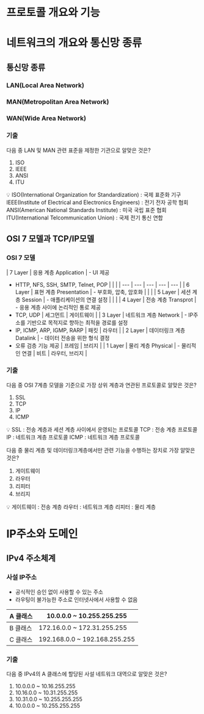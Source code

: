 
# 프로토콜 개요와 기능

# 네트워크의 개요와 통신망 종류

## 통신망 종류

### LAN(Local Area Network)

### MAN(Metropolitan Area Network)

### WAN(Wide Area Network)

### 기출

다음 중 LAN 및 MAN 관련 표준을 제정한 기관으로 알맞은 것은?

1. ISO
2. IEEE
3. ANSI
4. ITU

<aside>
💡 ISO(International Organization for Standardization) : 국제 표준화 기구
IEEE(Institute of Electrical and Electronics Engineers) : 전기 전자 공학 협회
ANSI(American National Standards Institute) : 미국 국립 표준 협회
ITU(International Telcommunication Union) : 국제 전기 통신 연합

</aside>

## OSI 7 모델과 TCP/IP모델

### OSI 7 모델

| 7 Layer | 응용 계층
Application | - UI 제공
- HTTP, NFS, SSH, SMTP, Telnet, POP |  |  |
  | --- | --- | --- | --- | --- |
  | 6 Layer | 표현 계층
  Presentation | - 부호화, 압축, 암호화 |  |  |
  | 5 Layer | 세션 계층
  Session | -  애플리케이션의 연결 설정
  |  |  |
  | 4 Layer | 전송 계층
  Transprot | - 응용 계층 사이에 논리적인 통로 제공
- TCP, UDP | 세그먼트 | 게이트웨이 |
  | 3 Layer | 네트워크 계층
  Network | - IP주소를 기반으로 목적지로 향하는 최적을 경로를 설정
- IP, ICMP, ARP, IGMP, RARP | 패킷 | 라우터 |
  | 2 Layer | 데이터링크 계층
  Datalink | - 데이터 전송을 위한 형식 결정
- 오류 검층 기능 제공 | 프레임 | 브리지 |
  | 1 Layer | 물리 계층
  Physical | - 물리적인 연결 | 비트 | 라우터, 브리지 |

### 기출

다음 중 OSI 7계층 모델을 기준으로 가장 상위 계층과 연관된 프로토콜로 알맞은 것은?

1. SSL
2. TCP
3. IP
4. ICMP

<aside>
💡 SSL : 전송 계층과 세션 계층 사이에서 운영되는 프로토콜
TCP : 전송 계층 프로토콜
IP : 네트워크 계층 프로토콜
ICMP : 네트워크 계층 프로토콜

</aside>

다음 중 물리 계층 및 데이터링크계층에서만 관련 기능을 수행하는 장치로 가장 알맞은 것은?

1. 게이트웨이
2. 라우터
3. 리피터
4. 브리지

<aside>
💡 게이트웨이 : 전송 계층
라우터 : 네트워크 계층
리피터 : 물리 계층

</aside>

# IP주소와 도메인

## IPv4 주소체계

### 사설 IP주소

- 공식적인 승인 없이 사용할 수 있는 주소
- 라우팅이 불가능한 주소로 인터넷사에서 사용할 수 없음

| A 클래스 | 10.0.0.0 ~ 10.255.255.255 |
| --- | --- |
| B 클래스 | 172.16.0.0 ~ 172.31.255.255 |
| C 클래스 | 192.168.0.0 ~ 192.168.255.255  |

### 기출

다음 중 IPv4의 A 클래스에 할당된 사설 네트워크 대역으로 알맞은 것은?

1. 10.0.0.0 ~ 10.16.255.255
2. 10.16.0.0 ~ 10.31.255.255
3. 10.31.0.0 ~ 10.255.255.255
4. 10.0.0.0 ~ 10.255.255.255